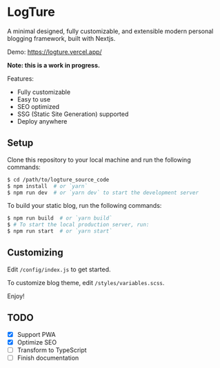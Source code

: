 # LogTure

A minimal designed, fully customizable, and extensible modern personal blogging framework, built with Nextjs.

Demo: <https://logture.vercel.app/>

**Note: this is a work in progress.**

Features:

- Fully customizable
- Easy to use
- SEO optimized
- SSG (Static Site Generation) supported
- Deploy anywhere

## Setup

Clone this repository to your local machine and run the following commands:

```bash
$ cd /path/to/logture_source_code
$ npm install  # or `yarn`
$ npm run dev  # or `yarn dev` to start the development server
```

To build your static blog, run the following commands:

```bash
$ npm run build  # or `yarn build`
$ # To start the local production server, run:
$ npm run start  # or `yarn start`
```

## Customizing

Edit `/config/index.js` to get started.

To customize blog theme, edit `/styles/variables.scss`.

Enjoy!

## TODO

- [x] Support PWA
- [x] Optimize SEO
- [ ] Transform to TypeScript
- [ ] Finish documentation
